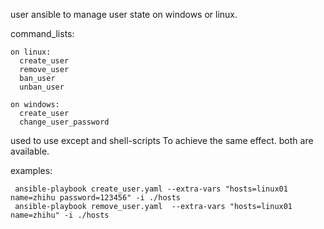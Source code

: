 user ansible to manage user state on windows or linux.

command_lists:
    
    on linux:
      create_user
      remove_user
      ban_user
      unban_user
    
    on windows:
      create_user
      change_user_password

used to use except and shell-scripts To achieve the same effect.
both are available.

examples:


     ansible-playbook create_user.yaml --extra-vars "hosts=linux01 name=zhihu password=123456" -i ./hosts
     ansible-playbook remove_user.yaml  --extra-vars "hosts=linux01 name=zhihu" -i ./hosts
